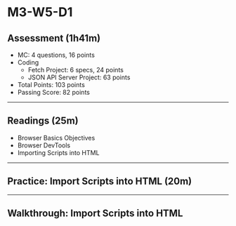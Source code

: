 # M3-W5-D1

## Assessment (1h41m)

- MC: 4 questions, 16 points
- Coding
  - Fetch Project: 6 specs, 24 points
  - JSON API Server Project: 63 points
- Total Points: 103 points
- Passing Score: 82 points

---

## Readings (25m)

- Browser Basics Objectives
- Browser DevTools
- Importing Scripts into HTML

---

## Practice: Import Scripts into HTML (20m)

---

## Walkthrough: Import Scripts into HTML
